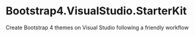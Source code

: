# Bootstrap4.VisualStudio.StarterKit
Create Bootstrap 4 themes on Visual Studio following a friendly workflow
